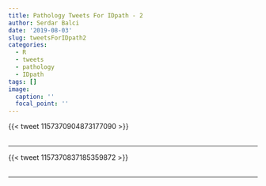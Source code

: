 ```yaml
---
title: Pathology Tweets For IDpath - 2
author: Serdar Balci
date: '2019-08-03'
slug: tweetsForIDpath2
categories:
  - R
  - tweets
  - pathology
  - IDpath
tags: []
image:
  caption: ''
  focal_point: ''
---
```



{{< tweet 1157370904873177090 >}}
<br>
<br>
<hr>
{{< tweet 1157370837185359872 >}}
<br>
<br>
<hr>
